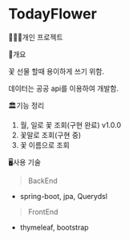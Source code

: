 # TodayFlower
👨🏼‍💻개인 프로젝트



📖개요

꽃 선물 할때 용이하게 쓰기 위함.

데이터는 공공 api를 이용하여 개발함.



🏛기능 정리

1. 월, 일로 꽃 조회(구현 완료) v1.0.0
2. 꽃말로 조회(구현 중)
3. 꽃 이름으로 조회



🖥사용 기술

> BackEnd
- spring-boot, jpa, Querydsl

> FrontEnd
- thymeleaf, bootstrap

